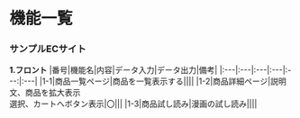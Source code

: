 # 機能一覧
### サンプルECサイト
**1.フロント**
|番号|機能名|内容|データ入力|データ出力|備考|
|:---|:---|:---|:---|:---:|:---|
|1-1|商品一覧ページ|商品を一覧表示する||||
|1-2|商品詳細ページ|説明文、商品を拡大表示<br>
選択、カートへボタン表示|〇|||
|1-3|商品試し読み|漫画の試し読み||||
